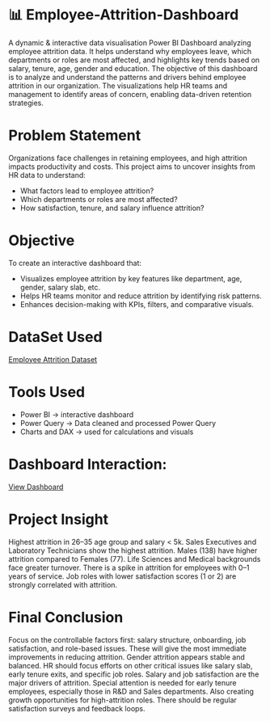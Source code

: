 # 📊 Employee-Attrition-Dashboard
 A dynamic & interactive data visualisation Power BI Dashboard analyzing employee attrition data. It helps understand why employees leave, which departments or roles are most affected, and highlights key trends based on salary, tenure, age, gender and education.
The objective of this dashboard is to analyze and understand the patterns and drivers behind employee attrition in our organization. The visualizations help HR teams and management to identify areas of concern, enabling data-driven retention strategies.

# Problem Statement
Organizations face challenges in retaining employees, and high attrition impacts productivity and costs. This project aims to uncover insights from HR data to understand:
* What factors lead to employee attrition?
* Which departments or roles are most affected?
* How satisfaction, tenure, and salary influence attrition?

# Objective
To create an interactive dashboard that:
* Visualizes employee attrition by key features like department, age, gender, salary slab, etc.
* Helps HR teams monitor and reduce attrition by identifying risk patterns.
* Enhances decision-making with KPIs, filters, and comparative visuals.

# DataSet Used
<a href = "https://github.com/VishalShetty3112/Employee-Attrition-Dashboard/blob/main/hrattrition.csv" > Employee Attrition Dataset</a>

# Tools Used
* Power BI -> interactive dashboard
* Power Query -> Data cleaned and processed  Power Query
* Charts and DAX -> used for calculations and visuals

# Dashboard Interaction:
<a href = "https://github.com/VishalShetty3112/Employee-Attrition-Dashboard/blob/main/Attrition%20Dashboard%20Snapshot.png" > View Dashboard</a>

# Project Insight
Highest attrition in 26–35 age group and salary < 5k. Sales Executives and Laboratory Technicians show the highest attrition. Males (138) have higher attrition compared to Females (77). Life Sciences and Medical backgrounds face greater turnover. There is a spike in attrition for employees with 0–1 years of service. Job roles with lower satisfaction scores (1 or 2) are strongly correlated with attrition.

# Final Conclusion
Focus on the controllable factors first: salary structure, onboarding, job satisfaction, and role-based issues. These will give the most immediate improvements in reducing attrition.
Gender attrition appears stable and balanced.
HR should focus efforts on other critical issues like salary slab, early tenure exits, and specific job roles.
Salary and job satisfaction are the major drivers of attrition. Special attention is needed for early tenure employees, especially those in R&D and Sales departments. Also creating growth opportunities for high-attrition roles. There should be regular satisfaction surveys and feedback loops.
